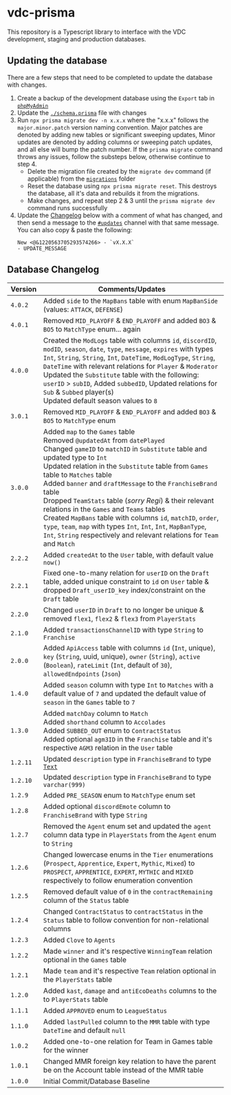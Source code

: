 # vdc-prisma
This repository is a Typescript library to interface with the VDC development, staging and production databases.

## Updating the database
There are a few steps that need to be completed to update the database with changes.
1. Create a backup of the development database using the `Export` tab in [`phpMyAdmin`](https://univps.vps.webdock.cloud/phpmyadmin/index.php)
2. Update the [`./schema.prisma`](./schema.prisma) file with changes
3. Run `npx prisma migrate dev -n x.x.x` where the "x.x.x" follows the `major.minor.patch` version naming convention. Major patches are denoted by adding new tables or significant sweeping updates, Minor updates are denoted by adding columns or sweeping patch updates, and all else will bump the patch number. If the `prisma migrate` command throws any issues, follow the substeps below, otherwise continue to step 4.
    - Delete the migration file created by the `migrate dev` command (if applicable) from the [`migrations`](./migrations/) folder
    - Reset the database using `npx prisma migrate reset`. This destroys the database, all it's data and rebuilds it from the migrations.
    - Make changes, and repeat step 2 & 3 until the `prisma migrate dev` command runs successfully
4. Update the [Changelog](#changelog) below with a comment of what has changed, and then send a message to the [`#updates`](https://discord.com/channels/1027754353207033966/1220564786765500477) channel with that same message. You can also copy & paste the following:
    ```
    New <@&1220563705293574266> - `vX.X.X`
    - UPDATE_MESSAGE
    ```

## Database Changelog
| Version | Comments/Updates |
| - | - |
| `4.0.2` | Added `side` to the `MapBans` table with enum `MapBanSide` (values: `ATTACK`, `DEFENSE`) |
| `4.0.1` | Removed `MID_PLAYOFF` & `END_PLAYOFF` and added `BO3` & `BO5` to `MatchType` enum... again |
| `4.0.0` | Created the `ModLogs` table with columns `id`, `discordID`, `modID`, `season`, `date`, `type`, `message`, `expires` with types `Int`, `String`, `String`, `Int`, `DateTime`, `ModLogType`, `String`, `DateTime` with relevant relations for `Player` & `Moderator` <br> Updated the `Substitute` table with the following: `userID` > `subID`, Added `subbedID`, Updated relations for `Sub` & `Subbed` player(s) <br> Updated default season values to `8` |
| `3.0.1` | Removed `MID_PLAYOFF` & `END_PLAYOFF` and added `BO3` & `BO5` to `MatchType` enum |
| `3.0.0` | Added `map` to the `Games` table <br> Removed `@updatedAt` from `datePlayed` <br> Changed `gameID` to `matchID` in `Substitute` table and updated type to `Int` <br> Updated relation in the `Substitute` table from `Games` table to `Matches` table <br> Added `banner` and `draftMessage` to the `FranchiseBrand` table <br> Dropped `TeamStats` table (*sorry Regi*) & their relevant relations in the `Games` and `Teams` tables <br> Created `MapBans` table with columns `id`, `matchID`, `order`, `type`, `team`, `map` with types `Int`, `Int`, `Int`, `MapBanType`, `Int`, `String` respectively and relevant relations for `Team` and `Match` |
| `2.2.2` | Added `createdAt` to the `User` table, with default value `now()` |
| `2.2.1` | Fixed one-to-many relation for `userID` on the `Draft` table, added unique constraint to `id` on `User` table & dropped `Draft_userID_key` index/constraint on the `Draft` table |
| `2.2.0` | Changed `userID` in `Draft` to no longer be unique & removed `flex1`, `flex2` & `flex3` from `PlayerStats` |
| `2.1.0` | Added `transactionsChannelID` with type `String` to `Franchise` |
| `2.0.0` | Added `ApiAccess` table with columns `id` (`Int`, unique),  `key` (`String`, uuid, unique),  `owner` (`String`),  `active` (`Boolean`), `rateLimit` (`Int`, default of `30`), `allowedEndpoints` (`Json`) |
| `1.4.0` | Added `season` column with type `Int` to `Matches` with a default value of `7` and updated the default value of `season` in the `Games` table to `7`  |
| `1.3.0` | Added `matchDay` column to `Match` <br> Added `shorthand` column to `Accolades` <br> Added `SUBBED_OUT` enum to `ContractStatus` <br> Added optional `agm3ID` in the `Franchise` table and it's respective `AGM3` relation in the `User` table |
| `1.2.11` | Updated `description` type in `FranchiseBrand` to type [`Text`](https://www.prisma.io/docs/orm/overview/databases/mysql) |
| `1.2.10` | Updated `description` type in `FranchiseBrand` to type `varchar(999)` |
| `1.2.9` | Added `PRE_SEASON` enum to `MatchType` enum set |
| `1.2.8` | Added optional `discordEmote` column to `FranchiseBrand` with type `String` |
| `1.2.7` | Removed the `Agent` enum set and updated the `agent` column data type in `PlayerStats` from the `Agent` enum to `String` |
| `1.2.6` | Changed lowercase enums in the `Tier` enumerations (`Prospect`, `Apprentice`, `Expert`, `Mythic`, `Mixed`) to `PROSPECT`, `APPRENTICE`, `EXPERT`, `MYTHIC` and `MIXED` respectively to follow enumeration convention |
| `1.2.5` | Removed default value of `0` in the `contractRemaining` column of the `Status` table |
| `1.2.4` | Changed `ContractStatus` to `contractStatus` in the `Status` table to follow convention for non-relational columns |
| `1.2.3` | Added `Clove` to `Agents` |
| `1.2.2` | Made `winner` and it's respective `WinningTeam` relation optional in the `Games` table |
| `1.2.1` | Made `team` and it's respective `Team` relation optional in the `PlayerStats` table |
| `1.2.0` | Added `kast`, `damage` and `antiEcoDeaths` columns to the to `PlayerStats` table |
| `1.1.1` | Added `APPROVED` enum to `LeagueStatus` |
| `1.1.0` | Added `lastPulled` column to the `MMR` table with type `DateTime` and default `null` |
| `1.0.2` | Added one-to-one relation for Team in Games table for the winner |
| `1.0.1` | Changed MMR foreign key relation to have the parent be on the Account table instead of the MMR table |
| `1.0.0` | Initial Commit/Database Baseline |
